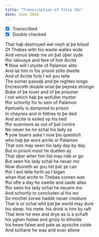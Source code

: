 ```yaml
---
title: "Transcription of folio 19v"
date: June 2018
---
```


- [X] Transcribed
- [X] Double checked

That haþ destroyed wel neyh al þe blood  
Of Thebes with his waste walles wide  
And venus sleeþ me on þat oþer syde  
ffor Ialousye and fere of him Arcite  
¶ Now will I stynte of Palamon alite  
And lat him in his prison̄ stille dwelle  
And of Arcite forþ I wil ȝou telle  
The somer passeþ and þe nightes longe  
Encresceth double wise þe peynes stronge   
Boþe of þe louer and of þe prisoner   
I not which haþ þe wofuller myster   
ffor schortly for to sein of Palamon  
Ꝑpetuelly is dampned to prison  
In cheynes and in fettres to þe ded  
And arcite is exiled vp his hed  
ffor euermore as out of þat contre  
Ne neuer he ne schal his lady se  
¶ yow louers aske I now þis question̄  
who haþ þe wors arcite or Palamon  
That oon may seen his lady day by day  
But in prison̄ moot he duellen ay  
That oþer wher him list may ride or go  
But seen his lady schal he neuer mo  
Now diuineth as ȝou list þat ȝe can  
ffor I wol telle forth as I bigan  
whan that arcite to Thebes comen was  
fful ofte a day he swelte and saide allas  
ffor seen his lady schal he neuere mo  
And schortly to concluden al his wo  
So mochel sorwe hadde neuer creature  
That is or schal whil þat þe world may dure  
his sleep. his mete. his drink is him by raft  
That lene he wex and drye as is a schaft  
his yghen holwe and grisly to biholde  
his hewe falwe and pale as ayssche colde  
And solitarie he was and euer allone  
